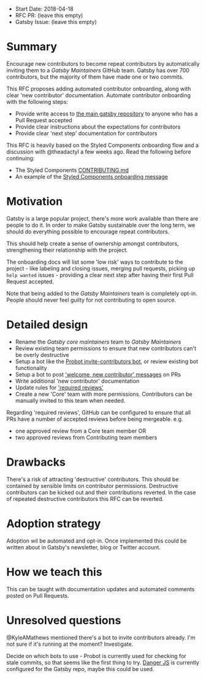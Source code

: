 - Start Date: 2018-04-18
- RFC PR: (leave this empty)
- Gatsby Issue: (leave this empty)

# Summary

Encourage new contributors to become repeat contributors by automatically inviting them to a _Gatsby Maintainers_ GitHub team. Gatsby has over 700 contributors, but the majority of them have made one or two commits.

This RFC proposes adding automated contributor onboarding, along with clear 'new contributor' documentation. Automate contributor onboarding with the following steps:

* Provide write access to [the main gatsby repository](https://github.com/gatsbyjs/gatsby) to anyone who has a Pull Request accepted
* Provide clear instructions about the expectations for contributors
* Provide clear 'next step' documentation for contributors

This RFC is heavily based on the Styled Components onboarding flow and a discussion with @theadactyl a few weeks ago. Read the following before continuing:

* The Styled Components [CONTRIBUTING.md](https://github.com/styled-components/styled-components/blob/2274c05aedba5fef806ac3983674ef9542117a77/CONTRIBUTING.md)
* An example of the [Styled Components onboarding message](https://github.com/styled-components/styled-components/pull/1662#issuecomment-379713256)

# Motivation

Gatsby is a large popular project, there's more work available than there are people to do it. In order to make Gatsby sustainable over the long term, we should do everything possible to encourage repeat contributors.

This should help create a sense of ownership amongst contributors, strengthening their relationship with the project.

The onboarding docs will list some 'low risk' ways to contribute to the project - like labeling and closing issues, merging pull requests, picking up `help wanted` issues - providing a clear next step after having their first Pull Request accepted.

Note that being added to the _Gatsby Maintainers_ team is completely opt-in. People should never feel guilty for not contributing to open source.

# Detailed design

* Rename the _Gatsby core maintainers_ team to _Gatsby Maintainers_
* Review existing team permissions to ensure that new contributors can't be overly destructive
* Setup a bot like the [Probot invite-contributors bot](https://probot.github.io/apps/invite-contributors/), or review existing bot functionality
* Setup a bot to post ['welcome, new contributor' messages](https://github.com/styled-components/styled-components/pull/1662#issuecomment-379713256) on PRs
* Write additional 'new contributor' documentation
* Update rules for ['required reviews'](https://help.github.com/articles/about-required-reviews-for-pull-requests/)
* Create a new 'Core' team with more permissions. Contributors can be manually invited to this team when needed.

Regarding 'required reviews', GitHub can be configured to ensure that all PRs have a number of accepted reviews before being mergeable. e.g.

* one approved review from a Core team member OR
* two approved reviews from Contributing team members

# Drawbacks

There's a risk of attracting 'destructive' contributors. This should be contained by sensible limits on contributor permissions. Destructive contributors can be kicked out and their contributions reverted. In the case of repeated destructive contributors this RFC can be reverted.


# Adoption strategy

Adoption wil be automated and opt-in. Once implemented this could be written about in Gatsby's newsletter, blog or Twitter account.

# How we teach this

This can be taught with documentation updates and automated comments posted on Pull Requests.

# Unresolved questions

@KyleAMathews mentioned there's a bot to invite contributors already. I'm not sure if it's running at the moment? Investigate.

Decide on which bots to use - Probot is currently used for checking for stale commits, so that seems like the first thing to try. [Danger JS](http://danger.systems/js/) is currently configured for the Gatsby repo, maybe this could be used.


